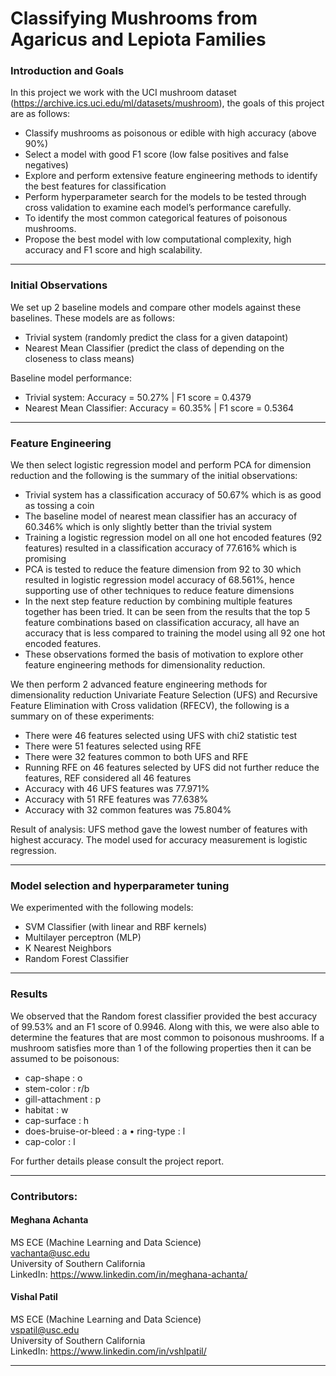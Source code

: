 # Classifying Mushrooms from Agaricus and Lepiota Families

### Introduction and Goals
In this project we work with the UCI mushroom dataset (https://archive.ics.uci.edu/ml/datasets/mushroom), the goals of this project 
are as follows:

- Classify mushrooms as poisonous or edible with high accuracy (above 90%)
- Select a model with good F1 score (low false positives and false negatives)
- Explore and perform extensive feature engineering methods to identify the best features for classification
- Perform hyperparameter search for the models to be tested through cross validation to examine each model’s performance carefully.
- To identify the most common categorical features of poisonous mushrooms.
- Propose the best model with low computational complexity, high accuracy and F1 score and high scalability.
---

### Initial Observations
We set up 2 baseline models and compare other models against these baselines. These models are as follows:
- Trivial system (randomly predict the class for a given datapoint)
- Nearest Mean Classifier (predict the class of depending on the closeness to class means)

Baseline model performance:
- Trivial system: Accuracy = 50.27% | F1 score = 0.4379
- Nearest Mean Classifier: Accuracy = 60.35% | F1 score = 0.5364
---

### Feature Engineering

We then select logistic regression model and perform PCA for dimension reduction and the following is the summary of the initial observations:

- Trivial system has a classification accuracy of 50.67% which is as good as tossing a coin
- The baseline model of nearest mean classifier has an accuracy of 60.346% which is only slightly better than the trivial system
- Training a logistic regression model on all one hot encoded features (92 features) resulted in a classification accuracy of 77.616% which is promising
- PCA is tested to reduce the feature dimension from 92 to 30 which resulted in logistic regression model accuracy of 68.561%, hence supporting use of other techniques to reduce feature dimensions
- In the next step feature reduction by combining multiple features together has been tried. It can be seen from the results that the top 5 feature combinations based on classification accuracy, all have an accuracy that is less compared to training the model using all 92 one hot encoded features.
- These observations formed the basis of motivation to explore other feature engineering methods for dimensionality reduction.

We then perform 2 advanced feature engineering methods for dimensionality reduction Univariate Feature Selection (UFS) and Recursive Feature Elimination with Cross validation (RFECV), the following is a summary on of these experiments:

- There were 46 features selected using UFS with chi2 statistic test
- There were 51 features selected using RFE
- There were 32 features common to both UFS and RFE
- Running RFE on 46 features selected by UFS did not further reduce the features, REF considered all 46 features
- Accuracy with 46 UFS features was 77.971%
- Accuracy with 51 RFE features was 77.638%
- Accuracy with 32 common features was 75.804%

Result of analysis: UFS method gave the lowest number of features with highest accuracy. The model used for accuracy measurement is logistic regression.

---

### Model selection and hyperparameter tuning

We experimented with the following models: 
- SVM Classifier (with linear and RBF kernels)
- Multilayer perceptron (MLP)
- K Nearest Neighbors 
- Random Forest Classifier
---

### Results

We observed that the Random forest classifier provided the best accuracy of 99.53% and an F1 score of 0.9946. 
Along with this, we were also able to determine the features that are most common to poisonous mushrooms. If a mushroom satisfies more than 1 of the following properties then it can be assumed to be poisonous:
- cap-shape : o
- stem-color : r/b
- gill-attachment : p
- habitat : w
- cap-surface : h
- does-bruise-or-bleed : a • ring-type : l
- cap-color : l

For further details please consult the project report.

---

### Contributors:

#### Meghana Achanta  
MS ECE (Machine Learning and Data Science)  
vachanta@usc.edu   
University of Southern California  
LinkedIn: https://www.linkedin.com/in/meghana-achanta/  

#### Vishal Patil  
MS ECE (Machine Learning and Data Science)  
vspatil@usc.edu  
University of Southern California  
LinkedIn: https://www.linkedin.com/in/vshlpatil/  

---
